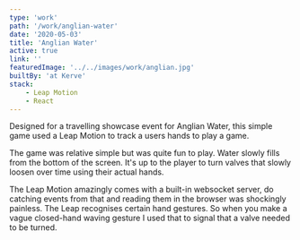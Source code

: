 ```yaml
---
type: 'work'
path: '/work/anglian-water'
date: '2020-05-03'
title: 'Anglian Water'
active: true
link: ''
featuredImage: '../../images/work/anglian.jpg'
builtBy: 'at Kerve'
stack:
    - Leap Motion
    - React
---
```


Designed for a travelling showcase event for Anglian Water, this simple game used a Leap Motion to track a users hands to play a game.

The game was relative simple but was quite fun to play. Water slowly fills from the bottom of the screen. It's up to the player to turn valves that slowly loosen over time using their actual hands.

The Leap Motion amazingly comes with a built-in websocket server, do catching events from that and reading them in the browser was shockingly painless. The Leap recognises certain hand gestures. So when you make a vague closed-hand waving gesture I used that to signal that a valve needed to be turned.
